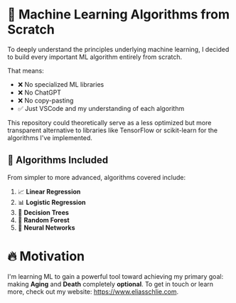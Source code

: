 # 🚀 Machine Learning Algorithms from Scratch

To deeply understand the principles underlying machine learning, I decided to build every important ML algorithm entirely from scratch.

That means:
- ❌ No specialized ML libraries
- ❌ No ChatGPT
- ❌ No copy-pasting
- ✅ Just VSCode and my understanding of each algorithm

This repository could theoretically serve as a less optimized but more transparent alternative to libraries like TensorFlow or scikit-learn for the algorithms I've implemented.

## 🤖 Algorithms Included

From simpler to more advanced, algorithms covered include:

1. 📈 **Linear Regression**
2. 📊 **Logistic Regression**
3. 🌳 **Decision Trees**
4. 🌲 **Random Forest**
5. 🧠 **Neural Networks**

# 🔥 Motivation

I'm learning ML to gain a powerful tool toward achieving my primary goal: making **Aging** and **Death** completely **optional**. To get in touch or learn more, check out my website: https://www.eliasschlie.com.
